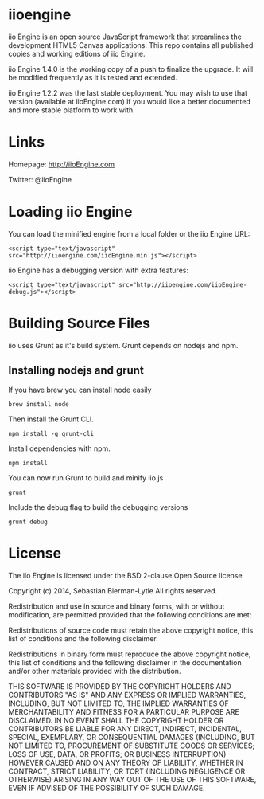 iioengine
========= 

iio Engine is an open source JavaScript framework that streamlines the development HTML5 Canvas applications. This repo contains all published copies and working editions of iio Engine.

iio Engine 1.4.0 is the working copy of a push to finalize the upgrade. It will be modified frequently as it is tested and extended.

iio Engine 1.2.2 was the last stable deployment. You may wish to use that version (available at iioEngine.com) if you would like a better documented and more stable platform to work with.

# Links
Homepage: http://iioEngine.com

Twitter: @iioEngine

# Loading iio Engine
You can load the minified engine from a local folder or the iio Engine URL:

	<script type="text/javascript" src="http://iioengine.com/iioEngine.min.js"></script>

iio Engine has a debugging version with extra features:

	<script type="text/javascript" src="http://iioengine.com/iioEngine-debug.js"></script>

# Building Source Files
iio uses Grunt as it's build system. Grunt depends on nodejs and npm.

## Installing nodejs and grunt
If you have brew you can install node easily

    brew install node

Then install the Grunt CLI.

    npm install -g grunt-cli

Install dependencies with npm.

    npm install

You can now run Grunt to build and minify iio.js

    grunt

Include the debug flag to build the debugging versions

    grunt debug

# License

The iio Engine is licensed under the BSD 2-clause Open Source license

Copyright (c) 2014, Sebastian Bierman-Lytle
All rights reserved.

Redistribution and use in source and binary forms, with or without modification, 
are permitted provided that the following conditions are met:

Redistributions of source code must retain the above copyright notice, this list 
of conditions and the following disclaimer.

Redistributions in binary form must reproduce the above copyright notice, this
list of conditions and the following disclaimer in the documentation and/or other 
materials provided with the distribution.

THIS SOFTWARE IS PROVIDED BY THE COPYRIGHT HOLDERS AND CONTRIBUTORS "AS IS" AND 
ANY EXPRESS OR IMPLIED WARRANTIES, INCLUDING, BUT NOT LIMITED TO, THE IMPLIED 
WARRANTIES OF MERCHANTABILITY AND FITNESS FOR A PARTICULAR PURPOSE ARE DISCLAIMED. 
IN NO EVENT SHALL THE COPYRIGHT HOLDER OR CONTRIBUTORS BE LIABLE FOR ANY DIRECT, 
INDIRECT, INCIDENTAL, SPECIAL, EXEMPLARY, OR CONSEQUENTIAL DAMAGES (INCLUDING, BUT 
NOT LIMITED TO, PROCUREMENT OF SUBSTITUTE GOODS OR SERVICES; LOSS OF USE, DATA, 
OR PROFITS; OR BUSINESS INTERRUPTION) HOWEVER CAUSED AND ON ANY THEORY OF LIABILITY, 
WHETHER IN CONTRACT, STRICT LIABILITY, OR TORT (INCLUDING NEGLIGENCE OR OTHERWISE) 
ARISING IN ANY WAY OUT OF THE USE OF THIS SOFTWARE, EVEN IF ADVISED OF THE 
POSSIBILITY OF SUCH DAMAGE.
